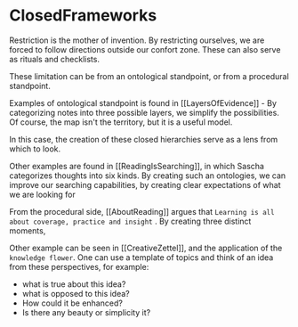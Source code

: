 # ClosedFrameworks

Restriction is the mother of invention.
By restricting ourselves, we are forced to follow directions outside our confort zone.
These can also serve as rituals and checklists.

These limitation can be from an ontological standpoint, or from a procedural standpoint.

Examples of ontological standpoint is found in \[\[LayersOfEvidence]] - By categorizing notes into three possible layers, we simplify the possibilities. Of course, the map isn't the territory, but it is a useful model.

In this case, the creation of these closed hierarchies serve as a lens from which to look.

Other examples are found in \[\[ReadingIsSearching]], in which Sascha categorizes thoughts into six kinds.
By creating such an ontologies, we  can  improve our searching capabilities, by creating clear expectations of what we are looking for

From the procedural side, \[\[AboutReading]] argues that `Learning is all about coverage, practice and insight` . By creating three distinct moments,

Other example can be seen in \[\[CreativeZettel]], and the application of the `knowledge flower`. One can use a template of topics and think of an idea from these perspectives, for example:

- what is true about this idea?
- what is opposed to this idea?
- How could it be enhanced?
- Is there any beauty or simplicity it?
